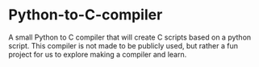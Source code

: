 # Python-to-C-compiler
A small Python to C compiler that will create C scripts based on a python script. This compiler is not made to be publicly used, but rather a fun project for us to explore making a compiler and learn.
